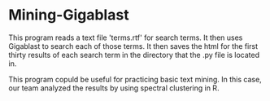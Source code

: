 # Mining-Gigablast
This program reads a text file 'terms.rtf' for search terms. It then uses Gigablast to search each of those terms. It then saves the html for the first thirty results of each search term in the directory that the .py file is located in.

This program copuld be useful for practicing basic text mining. In this case, our team analyzed the results by using spectral clustering in R.
